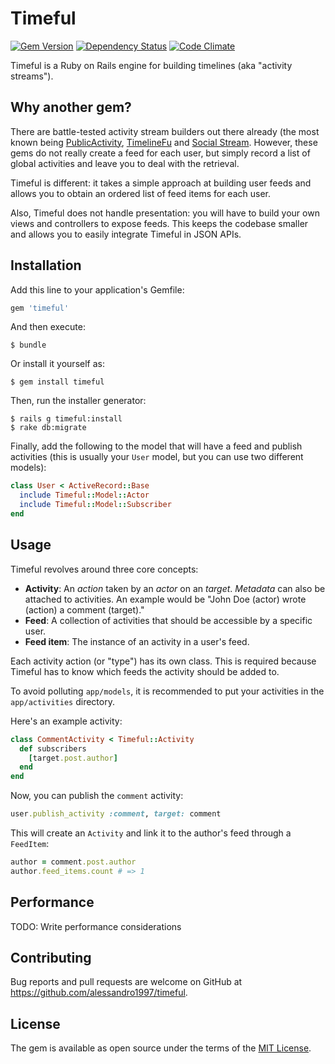 # Timeful

[![Gem Version](https://img.shields.io/gem/v/timeful.svg?maxAge=3600&style=flat-square)](https://rubygems.org/gems/timeful)
[![Dependency Status](https://img.shields.io/gemnasium/alessandro1997/timeful.svg?maxAge=3600&style=flat-square)](https://gemnasium.com/github.com/alessandro1997/timeful)
[![Code Climate](https://img.shields.io/codeclimate/github/alessandro1997/timeful.svg?maxAge=3600&style=flat-square)](https://codeclimate.com/github/alessandro1997/timeful)

Timeful is a Ruby on Rails engine for building timelines (aka "activity streams").

## Why another gem?

There are battle-tested activity stream builders out there already (the most known being
[PublicActivity][public_activity], [TimelineFu][timeline_fu] and [Social Stream][social_stream].
However, these gems do not really create a feed for each user, but simply record a list of global
activities and leave you to deal with the retrieval.

Timeful is different: it takes a simple approach at building user feeds and allows you to obtain
an ordered list of feed items for each user.

Also, Timeful does not handle presentation: you will have to build your own views and controllers to
expose feeds. This keeps the codebase smaller and allows you to easily integrate Timeful in JSON
APIs.

[public_activity]: https://github.com/chaps-io/public_activity
[timeline_fu]: https://github.com/jamesgolick/timeline_fu
[social_stream]: https://github.com/ging/social_stream

## Installation

Add this line to your application's Gemfile:

```ruby
gem 'timeful'
```

And then execute:

```console
$ bundle
```

Or install it yourself as:

```console
$ gem install timeful
```

Then, run the installer generator:

```console
$ rails g timeful:install
$ rake db:migrate
```

Finally, add the following to the model that will have a feed and publish activities (this is
usually your `User` model, but you can use two different models):

```ruby
class User < ActiveRecord::Base
  include Timeful::Model::Actor
  include Timeful::Model::Subscriber
end
```

## Usage

Timeful revolves around three core concepts:

- **Activity**: An _action_ taken by an _actor_ on an _target_. _Metadata_ can also be attached to
  activities. An example would be "John Doe (actor) wrote (action) a comment (target)."
- **Feed**: A collection of activities that should be accessible by a specific user.
- **Feed item**: The instance of an activity in a user's feed.

Each activity action (or "type") has its own class. This is required because Timeful has to know
which feeds the activity should be added to.

To avoid polluting `app/models`, it is recommended to put your activities in the `app/activities`
directory.

Here's an example activity:

```ruby
class CommentActivity < Timeful::Activity
  def subscribers
    [target.post.author]
  end
end
```

Now, you can publish the `comment` activity:

```ruby
user.publish_activity :comment, target: comment
```

This will create an `Activity` and link it to the author's feed through a `FeedItem`:

```ruby
author = comment.post.author
author.feed_items.count # => 1
```

## Performance

TODO: Write performance considerations

## Contributing

Bug reports and pull requests are welcome on GitHub at https://github.com/alessandro1997/timeful.

## License

The gem is available as open source under the terms of the [MIT License](http://opensource.org/licenses/MIT).

